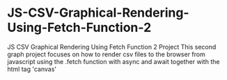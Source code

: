# JS-CSV-Graphical-Rendering-Using-Fetch-Function-2
JS CSV Graphical Rendering Using Fetch Function 2 Project
This second graph project focuses on how to render csv files to the browser from javascript using the .fetch function with async and await together with the html tag 'canvas'
